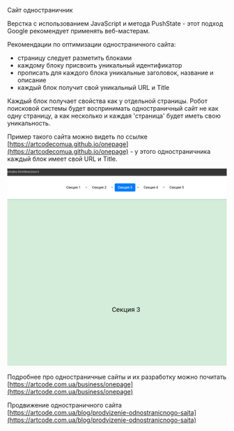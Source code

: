 Сайт одностраничник

Верстка с использованием JavaScript и метода PushState - этот подход Google рекомендует применять веб-мастерам.

Рекомендации по оптимизации одностраничного сайта:
- страницу следует разметить блоками
- каждому блоку присвоить уникальный идентификатор
- прописать для каждого блока уникальные заголовок, название и описание
- каждый блок получит свой уникальный URL и Title

Каждый блок получает свойства как у отдельной страницы. Робот поисковой системы будет воспринимать одностраничный сайт не как одну страницу, а как несколько и каждая 'страница' будет иметь свою уникальность.

Пример такого сайта можно видеть по ссылке [https://artcodecomua.github.io/onepage](https://artcodecomua.github.io/onepage) - у этого одностраничника каждый блок имеет свой URL и Title.

![preview img](/preview.png)

Подробнее про одностраничные сайты и их разработку можно почитать [https://artcode.com.ua/business/onepage](https://artcode.com.ua/business/onepage)

Продвижение одностраничного сайта [https://artcode.com.ua/blog/prodvizenie-odnostranicnogo-saita](https://artcode.com.ua/blog/prodvizenie-odnostranicnogo-saita)
